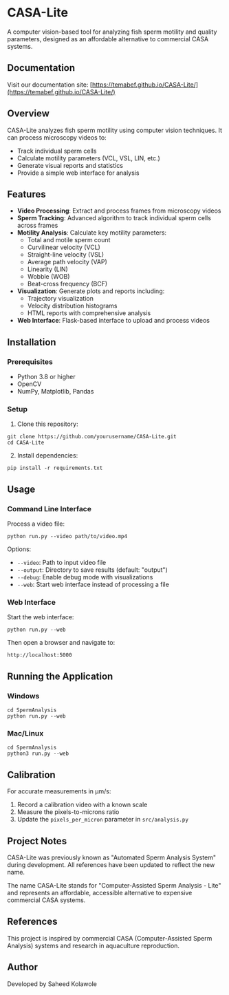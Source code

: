 # CASA-Lite

A computer vision-based tool for analyzing fish sperm motility and quality parameters, designed as an affordable alternative to commercial CASA systems.

## Documentation

Visit our documentation site: [https://temabef.github.io/CASA-Lite/](https://temabef.github.io/CASA-Lite/)

## Overview

CASA-Lite analyzes fish sperm motility using computer vision techniques. It can process microscopy videos to:
- Track individual sperm cells
- Calculate motility parameters (VCL, VSL, LIN, etc.)
- Generate visual reports and statistics
- Provide a simple web interface for analysis

## Features

- **Video Processing**: Extract and process frames from microscopy videos
- **Sperm Tracking**: Advanced algorithm to track individual sperm cells across frames
- **Motility Analysis**: Calculate key motility parameters:
  - Total and motile sperm count
  - Curvilinear velocity (VCL)
  - Straight-line velocity (VSL)
  - Average path velocity (VAP)
  - Linearity (LIN)
  - Wobble (WOB)
  - Beat-cross frequency (BCF)
- **Visualization**: Generate plots and reports including:
  - Trajectory visualization
  - Velocity distribution histograms
  - HTML reports with comprehensive analysis
- **Web Interface**: Flask-based interface to upload and process videos

## Installation

### Prerequisites
- Python 3.8 or higher
- OpenCV
- NumPy, Matplotlib, Pandas

### Setup

1. Clone this repository:
```
git clone https://github.com/yourusername/CASA-Lite.git
cd CASA-Lite
```

2. Install dependencies:
```
pip install -r requirements.txt
```

## Usage

### Command Line Interface

Process a video file:
```
python run.py --video path/to/video.mp4
```

Options:
- `--video`: Path to input video file
- `--output`: Directory to save results (default: "output")
- `--debug`: Enable debug mode with visualizations
- `--web`: Start web interface instead of processing a file

### Web Interface

Start the web interface:
```
python run.py --web
```

Then open a browser and navigate to:
```
http://localhost:5000
```

## Running the Application

### Windows
```
cd SpermAnalysis
python run.py --web
```

### Mac/Linux
```
cd SpermAnalysis
python3 run.py --web
```

## Calibration

For accurate measurements in μm/s:

1. Record a calibration video with a known scale
2. Measure the pixels-to-microns ratio
3. Update the `pixels_per_micron` parameter in `src/analysis.py`

## Project Notes

CASA-Lite was previously known as "Automated Sperm Analysis System" during development. All references have been updated to reflect the new name.

The name CASA-Lite stands for "Computer-Assisted Sperm Analysis - Lite" and represents an affordable, accessible alternative to expensive commercial CASA systems.

## References

This project is inspired by commercial CASA (Computer-Assisted Sperm Analysis) systems and research in aquaculture reproduction.

## Author

Developed by Saheed Kolawole 